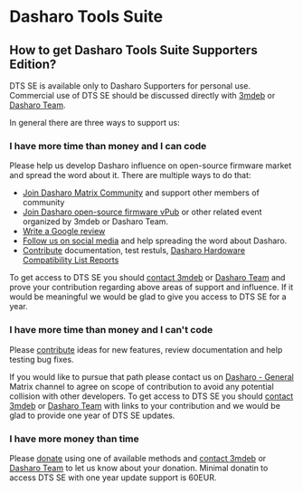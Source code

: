# Dasharo Tools Suite

## How to get Dasharo Tools Suite Supporters Edition?

DTS SE is available only to Dasharo Supporters for personal use. Commercial
use of DTS SE should be discussed directly with [3mdeb](mailto:leads@3mdeb.com)
or [Dasharo Team](mailto:contact@dasharo.com).

In general there are three ways to support us:

### I have more time than money and I can code

Please help us develop Dasharo influence on open-source firmware market and
spread the word about it. There are multiple ways to do that:

* [Join Dasharo Matrix
  Community](../../ways-you-can-help-us/#join-dasharo-matrix-community) and
  support other members of community
* [Join Dasharo open-source firmware
  vPub](../../ways-you-can-help-us/#join-dasharo-open-source-firmware-vpub) or
  other related event organized by 3mdeb or Dasharo Team.
* [Write a Google review](../../ways-you-can-help-us/#write-a-google-review)
* [Follow us on social
  media](../../ways-you-can-help-us/#follow-us-on-social-media) and help
  spreading the word about Dasharo.
* [Contribute](../../ways-you-can-help-us/#contribute-through-github)
  documentation, test restuls, [Dasharo Hardoware Compatibility List
  Reports](../glossary/#dasharo-hardware-compatibility-list-report)

To get access to DTS SE you should [contact 3mdeb](mailto:leads@3mdeb.com) or
[Dasharo Team](mailto:contact@dasharo.com) and prove your contribution
regarding above areas of support and influence. If it would be meaningful we
would be glad to give you access to DTS SE for a year.

### I have more time than money and I can't code

Please [contribute](../../ways-you-can-help-us/#contribute-through-github)
ideas for new features, review documentation and help testing bug fixes.

If you would like to pursue that path please contact us on [Dasharo -
General](https://matrix.to/#/#dasharo-general:matrix.org) Matrix channel to
agree on scope of contribution to avoid any potential collision with other
developers. To get access to DTS SE you should [contact
3mdeb](mailto:leads@3mdeb.com) or [Dasharo Team](mailto:contact@dasharo.com)
with links to your contribution and we would be glad to provide one year of DTS
SE updates.

### I have more money than time

Please [donate](../../ways-you-can-help-us/#donate-money) using one of
available methods and [contact 3mdeb](mailto:leads@3mdeb.com) or [Dasharo
Team](mailto:contact@dasharo.com) to let us know about your donation. Minimal
donatin to access DTS SE with one year update support is 60EUR.
